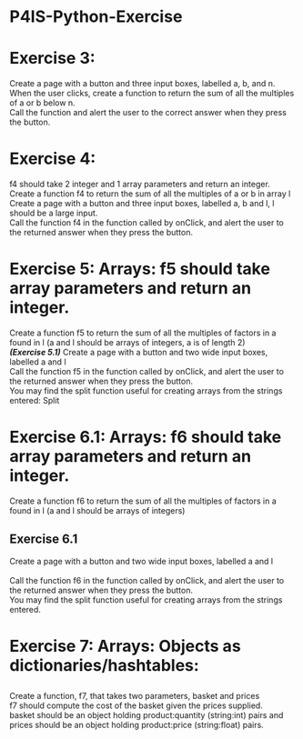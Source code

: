 # P4IS-Python-Exercise

# Exercise 3:

Create a page with a button and three input boxes, labelled a, b, and n. <br>
When the user clicks, create a function to return the sum of all the multiples of a or b below n. <br>
Call the function and alert the user to the correct answer when they press the button.

# Exercise 4:

f4 should take 2 integer and 1 array parameters and return an integer.<br>
Create a function f4 to return the sum of all the multiples of a or b in array l
Create a page with a button and three input boxes, labelled a, b and l, l should be a large input. <br>
Call the function f4 in the function called by onClick, and alert the user to the returned answer when they press the button.

# Exercise 5: Arrays: f5 should take array parameters and return an integer.

Create a function f5 to return the sum of all the multiples of factors in a found in l (a and l should be arrays of integers, a is of length 2)<br>
**_(Exercise 5.1)_** Create a page with a button and two wide input boxes, labelled a and l<br>
Call the function f5 in the function called by onClick, and alert the user to the returned answer when they press the button.<br>
You may find the split function useful for creating arrays from the strings entered: Split

# Exercise 6.1: Arrays: f6 should take array parameters and return an integer.

Create a function f6 to return the sum of all the multiples of factors in a found in l (a and l should be arrays of integers)<br>

## Exercise 6.1

Create a page with a button and two wide input boxes, labelled a and l<br>  
Call the function f6 in the function called by onClick, and alert the user to the returned answer when they press the button.<br>
You may find the split function useful for creating arrays from the strings entered.

# Exercise 7: Arrays: Objects as dictionaries/hashtables: </p>

Create a function, f7, that takes two parameters, basket and prices <br>
f7 should compute the cost of the basket given the prices supplied. <br>
basket should be an object holding product:quantity (string:int) pairs and <br>
prices should be an object holding product:price (string:float) pairs.
